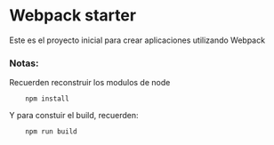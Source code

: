 # Webpack starter

Este es el proyecto inicial para crear aplicaciones utilizando Webpack

### Notas:

Recuerden reconstruir los modulos de node

```
    npm install
```

Y para constuir el build, recuerden:

```
    npm run build
```
